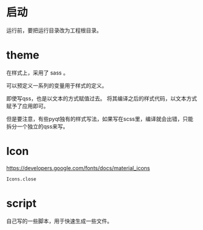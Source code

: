 # 启动

运行前，要把运行目录改为工程根目录。

# theme

在样式上，采用了 sass 。

可以预定义一系列的变量用于样式的定义。

即使写qss，也是以文本的方式赋值过去。 将其编译之后的样式代码，以文本方式赋予了应用即可。

但是要注意，有些pyqt独有的样式写法，如果写在scss里，编译就会出错，只能拆分一个独立的qss来写。

# Icon

https://developers.google.com/fonts/docs/material_icons

``` python
Icons.close
```


# script

自己写的一些脚本，用于快速生成一些文件。

